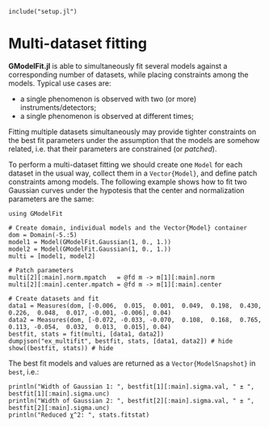 ```@setup abc
include("setup.jl")
```


# Multi-dataset fitting

**GModelFit.jl** is able to simultaneously fit several models against a corresponding number of datasets, while placing constraints among the models. Typical use cases are:
- a single phenomenon is observed with two (or more) instruments/detectors;
- a single phenomenon is observed at different times;

Fitting multiple datasets simultaneously may provide tighter constraints on the best fit parameters under the assumption that the models are somehow related, i.e. that their parameters are constrained (or *patched*).

To perform a multi-dataset fitting we should create one `Model` for each dataset in the usual way, collect them in a `Vector{Model}`, and define patch constraints among models.   The following example shows how to fit two Gaussian curves under the hypotesis that the center and normalization parameters are the same:
```@example abc
using GModelFit

# Create domain, individual models and the Vector{Model} container
dom = Domain(-5.:5)
model1 = Model(GModelFit.Gaussian(1, 0., 1.))
model2 = Model(GModelFit.Gaussian(1, 0., 1.))
multi = [model1, model2]

# Patch parameters
multi[2][:main].norm.mpatch   = @fd m -> m[1][:main].norm
multi[2][:main].center.mpatch = @fd m -> m[1][:main].center

# Create datasets and fit
data1 = Measures(dom, [-0.006,  0.015,  0.001,  0.049,  0.198,  0.430,  0.226,  0.048,  0.017, -0.001, -0.006], 0.04)
data2 = Measures(dom, [-0.072, -0.033, -0.070,  0.108,  0.168,  0.765,  0.113, -0.054,  0.032,  0.013,  0.015], 0.04)
bestfit, stats = fit(multi, [data1, data2])
dumpjson("ex_multifit", bestfit, stats, [data1, data2]) # hide
show((bestfit, stats)) # hide
```

The best fit models and values are returned as a `Vector{ModelSnapshot}` in `best`, i.e.:
```@example abc
println("Width of Gaussian 1: ", bestfit[1][:main].sigma.val, " ± ", bestfit[1][:main].sigma.unc)
println("Width of Gaussian 2: ", bestfit[2][:main].sigma.val, " ± ", bestfit[2][:main].sigma.unc)
println("Reduced χ^2: ", stats.fitstat)
```
